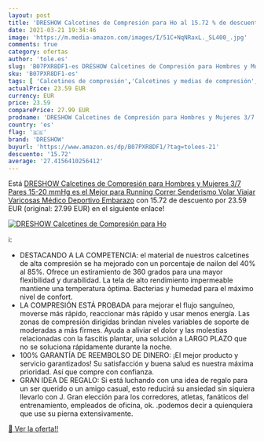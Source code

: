 ```yaml
---
layout: post
title: 'DRESHOW Calcetines de Compresión para Ho al 15.72 % de descuento'
date: 2021-03-21 19:34:46
image: 'https://m.media-amazon.com/images/I/51C+NqNRaxL._SL400_.jpg'
comments: true
category: ofertas
author: 'tole.es'
slug: 'B07PXR8DF1-es DRESHOW Calcetines de Compresión para Hombres y Mujeres...'
sku: 'B07PXR8DF1-es'
tags: [ 'Calcetines de compresión','Calcetines y medias de compresión','Salud y cuidado personal','Suministros y equipamiento médico','Tobilleras, rodilleras, férulas y cabestrillos','dreshow','embarazo', ]
actualPrice: 23.59 EUR
currency: EUR
price: 23.59
comparePrice: 27.99 EUR
prodname: 'DRESHOW Calcetines de Compresión para Hombres y Mujeres 3/7 Pares 15-20 mmHg es el Mejor para Running  Correr  Senderismo  Volar  Viajar  Varicosas  Médico  Deportivo  Embarazo'
country: 'es'
flag: '🇪🇸'
brand: 'DRESHOW'
buyurl: 'https://www.amazon.es/dp/B07PXR8DF1/?tag=tolees-21'
descuento: '15.72'
average: '27.4156410256412'
---
```


Está [DRESHOW Calcetines de Compresión para Hombres y Mujeres 3/7 Pares 15-20 mmHg es el Mejor para Running  Correr  Senderismo  Volar  Viajar  Varicosas  Médico  Deportivo  Embarazo](https://www.amazon.es/dp/B07PXR8DF1/?tag=tolees-21) con 15.72 de descuento por 23.59 EUR (original: 27.99 EUR) en el siguiente enlace!

[![DRESHOW Calcetines de Compresión para Ho](https://m.media-amazon.com/images/I/51C+NqNRaxL._SL400_.jpg)](https://www.amazon.es/dp/B07PXR8DF1/?tag=tolees-21)

ℹ️:

- DESTACANDO A LA COMPETENCIA: el material de nuestros calcetines de alta compresión se ha mejorado con un porcentaje de nailon del 40% al 85%. Ofrece un estiramiento de 360 ​​grados para una mayor flexibilidad y durabilidad. La tela de alto rendimiento impermeable mantiene una temperatura óptima. Bacterias y humedad para el máximo nivel de confort.
- LA COMPRESIÓN ESTÁ PROBADA para mejorar el flujo sanguíneo, moverse más rápido, reaccionar más rápido y usar menos energía. Las zonas de compresión dirigidas brindan niveles variables de soporte de moderadas a más firmes. Ayuda a aliviar el dolor y las molestias relacionadas con la fascitis plantar, una solución a LARGO PLAZO que no se soluciona rápidamente durante la noche.
- 100% GARANTÍA DE REEMBOLSO DE DINERO: ¡El mejor producto y servicio garantizados! Su satisfacción y buena salud es nuestra máxima prioridad. Así que compre con confianza.
- GRAN IDEA DE REGALO: Si está luchando con una idea de regalo para un ser querido o un amigo casual, esto reducirá su ansiedad sin siquiera llevarlo con J. Gran elección para los corredores, atletas, fanáticos del entrenamiento, empleados de oficina, ok. .podemos decir a quienquiera que use su pierna extensivamente.

[🛒 Ver la oferta!!](https://www.amazon.es/dp/B07PXR8DF1/?tag=tolees-21)
